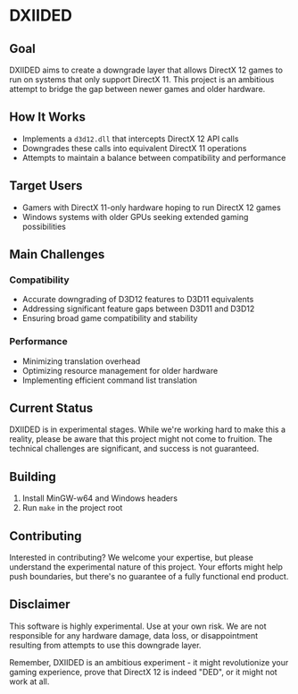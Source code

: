 # DXIIDED

## Goal

DXIIDED aims to create a downgrade layer that allows DirectX 12 games to run on systems that only support DirectX 11. This project is an ambitious attempt to bridge the gap between newer games and older hardware.

## How It Works

- Implements a `d3d12.dll` that intercepts DirectX 12 API calls
- Downgrades these calls into equivalent DirectX 11 operations
- Attempts to maintain a balance between compatibility and performance

## Target Users

- Gamers with DirectX 11-only hardware hoping to run DirectX 12 games
- Windows systems with older GPUs seeking extended gaming possibilities

## Main Challenges

### Compatibility

- Accurate downgrading of D3D12 features to D3D11 equivalents
- Addressing significant feature gaps between D3D11 and D3D12
- Ensuring broad game compatibility and stability

### Performance

- Minimizing translation overhead
- Optimizing resource management for older hardware
- Implementing efficient command list translation

## Current Status

DXIIDED is in experimental stages. While we're working hard to make this a reality, please be aware that this project might not come to fruition. The technical challenges are significant, and success is not guaranteed.

## Building

1. Install MinGW-w64 and Windows headers
2. Run `make` in the project root

## Contributing

Interested in contributing? We welcome your expertise, but please understand the experimental nature of this project. Your efforts might help push boundaries, but there's no guarantee of a fully functional end product.

## Disclaimer

This software is highly experimental. Use at your own risk. We are not responsible for any hardware damage, data loss, or disappointment resulting from attempts to use this downgrade layer.

Remember, DXIIDED is an ambitious experiment - it might revolutionize your gaming experience, prove that DirectX 12 is indeed "DED", or it might not work at all.
